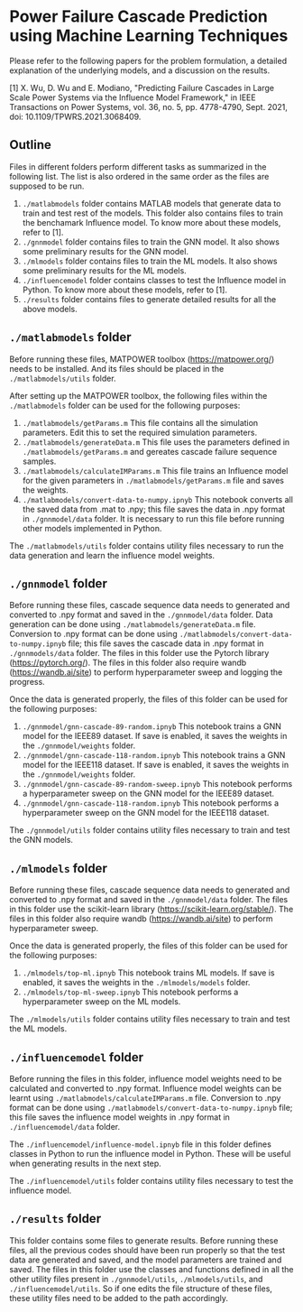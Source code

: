 # Power Failure Cascade Prediction using Machine Learning Techniques
Please refer to the following papers for the problem formulation, a detailed explanation of the underlying models, and a discussion on the results.

\[1\] X. Wu, D. Wu and E. Modiano, "Predicting Failure Cascades in Large Scale Power Systems via the Influence Model Framework," in IEEE Transactions on Power Systems, vol. 36, no. 5, pp. 4778-4790, Sept. 2021, doi: 10.1109/TPWRS.2021.3068409.

## Outline 
Files in different folders perform different tasks as summarized in the following list. The list is also ordered in the same order as the files are supposed to be run.

1. `./matlabmodels` folder contains MATLAB models that generate data to train and test rest of the models. This folder also contains files to train the benchamark Influence model. To know more about these models, refer to \[1\].
2. `./gnnmodel` folder contains files to train the GNN model. It also shows some preliminary results for the GNN model.
3. `./mlmodels` folder contains files to train the ML models. It also shows some preliminary results for the ML models.
4. `./influencemodel` folder contains  classes to test the Influence model in Python. To know more about these models, refer to \[1\].
5. `./results` folder contains files to generate detailed results for all the above models.

## `./matlabmodels` folder
Before running these files, MATPOWER toolbox (https://matpower.org/) needs to be installed. And its files should be placed in the `./matlabmodels/utils` folder. 

After setting up the MATPOWER toolbox, the following files within the `./matlabmodels` folder can be used for the following purposes:
1. `./matlabmodels/getParams.m` This file contains all the simulation parameters. Edit this to set the required simulation parameters.
2. `./matlabmodels/generateData.m` This file uses the parameters defined in `./matlabmodels/getParams.m` and gereates cascade failure sequence samples.
3. `./matlabmodels/calculateIMParams.m` This file trains an Influence model for the given parameters in `./matlabmodels/getParams.m` file and saves the weights.
4. `./matlabmodels/convert-data-to-numpy.ipnyb` This notebook converts all the saved data from .mat to .npy; this file saves the data in .npy format in `./gnnmodel/data` folder. It is necessary to run this file before running other models implemented in Python.

The `./matlabmodels/utils` folder contains utility files necessary to run the data generation and learn the influence model weights.

## `./gnnmodel` folder
Before running these files, cascade sequence data needs to generated and converted to .npy format and saved in the `./gnnmodel/data` folder. Data generation can be done using `./matlabmodels/generateData.m` file. Conversion to .npy format can be done using `./matlabmodels/convert-data-to-numpy.ipnyb` file; this file saves the cascade data in .npy format in `./gnnmodels/data` folder. The files in this folder use the Pytorch library (https://pytorch.org/). The files in this folder also require wandb (https://wandb.ai/site) to perform hyperparameter sweep and logging the progress.

Once the data is generated properly, the files of this folder can be used for the following purposes:
1. `./gnnmodel/gnn-cascade-89-random.ipnyb` This notebook trains a GNN model for the IEEE89 dataset. If save is enabled, it saves the weights in the `./gnnmodel/weights` folder.
2. `./gnnmodel/gnn-cascade-118-random.ipnyb` This notebook trains a GNN model for the IEEE118 dataset. If save is enabled, it saves the weights in the `./gnnmodel/weights` folder.
3. `./gnnmodel/gnn-cascade-89-random-sweep.ipnyb` This notebook performs a hyperparameter sweep on the GNN model for the IEEE89 dataset. 
4. `./gnnmodel/gnn-cascade-118-random.ipnyb` This notebook performs a hyperparameter sweep on the GNN model for the IEEE118 dataset. 

The `./gnnmodel/utils` folder contains utility files necessary to train and test the GNN models.

## `./mlmodels` folder
Before running these files, cascade sequence data needs to generated and converted to .npy format and saved in the `./gnnmodel/data` folder. The files in this folder use the scikit-learn library (https://scikit-learn.org/stable/). The files in this folder also require wandb (https://wandb.ai/site) to perform hyperparameter sweep.

Once the data is generated properly, the files of this folder can be used for the following purposes:
1. `./mlmodels/top-ml.ipnyb` This notebook trains ML models. If save is enabled, it saves the weights in the `./mlmodels/models` folder.
2. `./mlmodels/top-ml-sweep.ipnyb` This notebook performs a hyperparameter sweep on the ML models.

The `./mlmodels/utils` folder contains utility files necessary to train and test the ML models.

## `./influencemodel` folder
Before running the files in this folder, influence model weights need to be calculated and converted to .npy format. Influence model weights can be learnt using `./matlabmodels/calculateIMParams.m` file. Conversion to .npy format can be done using `./matlabmodels/convert-data-to-numpy.ipnyb` file; this file saves the influence model weights in .npy format in `./influencemodel/data` folder.

The `./influencemodel/influence-model.ipnyb` file in this folder defines classes in Python to run the influence model in Python. These will be useful when generating results in the next step.

The `./influencemodel/utils` folder contains utility files necessary to test the influence model.

## `./results` folder
This folder contains some files to generate results. Before running these files, all the previous codes should have been run properly so that the test data are generated and saved, and the model parameters are trained and saved. The files in this folder use the classes and functions defined in all the other utility files present in `./gnnmodel/utils`, `./mlmodels/utils`, and `./influencemodel/utils`. So if one edits the file structure of these files, these utility files need to be added to the path accordingly. 
